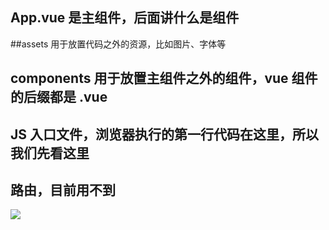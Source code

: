 ## App.vue 是主组件，后面讲什么是组件
##assets 用于放置代码之外的资源，比如图片、字体等
## components 用于放置主组件之外的组件，vue 组件的后缀都是 .vue
## JS 入口文件，浏览器执行的第一行代码在这里，所以我们先看这里
## 路由，目前用不到

![](https://camo.githubusercontent.com/e61c9e554db26e06ffe253c2e89a3b9f952c49b6/687474703a2f2f69312e7069696d672e636f6d2f3536373537312f626463616537616131633663646566652e6a7067)